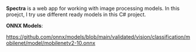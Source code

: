 **Spectra** is a web app for working with image processing models. In this proejct, I try use different ready models in this C# project.

**ONNX Models**: 

https://github.com/onnx/models/blob/main/validated/vision/classification/mobilenet/model/mobilenetv2-10.onnx
